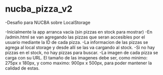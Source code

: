 # nucba_pizza_v2

-Desafio para NUCBA sobre LocalStorage

-Inicialmente la app arranca vacía (sin pizzas en stock para mostrar)
-En /admin.html se van agregando las pizzas que seran accesibles por el usuario mediante la ID de cada pizza.
-La informacion de las pizzas se agrega al local storage y desde allí se las va cargando al stock.
-Si no hay pizzas en el stock, no hay pizzas para buscar.
-La imagen de cada pizza se carga con su URL. El tamaño de las imagenes debe ser, 
como minimo: 275px x 180px, y como maximo: 900px x 500px, para poder mantener la calidad de estas.
